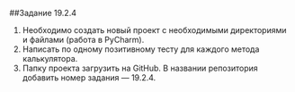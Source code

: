 ##Задание 19.2.4

1. Необходимо создать новый проект с необходимыми директориями и файлами (работа в PyCharm).
2. Написать по одному позитивному тесту для каждого метода калькулятора.
3. Папку проекта загрузить на GitHub. В названии репозитория добавить номер задания — 19.2.4.
